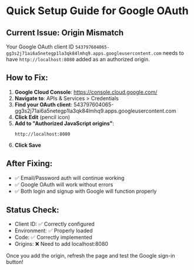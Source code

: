 # Quick Setup Guide for Google OAuth

## Current Issue: Origin Mismatch
Your Google OAuth client ID `543797604065-gg3s2j71ai6a5netegp1la3qk84lmhq9.apps.googleusercontent.com` needs to have `http://localhost:8080` added as an authorized origin.

## How to Fix:

1. **Google Cloud Console**: https://console.cloud.google.com/
2. **Navigate to**: APIs & Services > Credentials
3. **Find your OAuth client**: 543797604065-gg3s2j71ai6a5netegp1la3qk84lmhq9.apps.googleusercontent.com
4. **Click Edit** (pencil icon)
5. **Add to "Authorized JavaScript origins"**:
   ```
   http://localhost:8080
   ```
6. **Click Save**

## After Fixing:
- ✅ Email/Password auth will continue working
- ✅ Google OAuth will work without errors
- ✅ Both login and signup with Google will function properly

## Status Check:
- Client ID: ✅ Correctly configured
- Environment: ✅ Properly loaded
- Code: ✅ Correctly implemented
- Origins: ❌ Need to add localhost:8080

Once you add the origin, refresh the page and test the Google sign-in button!
